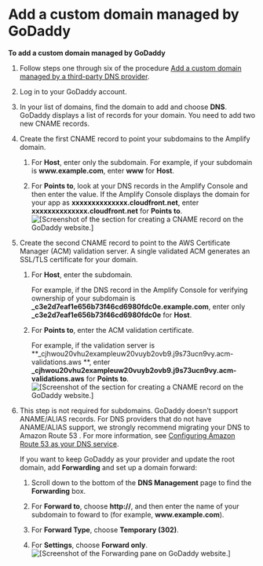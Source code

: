 # Add a custom domain managed by GoDaddy<a name="to-add-a-custom-domain-managed-by-godaddy"></a>

**To add a custom domain managed by GoDaddy**

1. Follow steps one through six of the procedure [Add a custom domain managed by a third\-party DNS provider](to-add-a-custom-domain-managed-by-a-third-party-dns-provider.md)\.

1. Log in to your GoDaddy account\.

1. In your list of domains, find the domain to add and choose **DNS**\. GoDaddy displays a list of records for your domain\. You need to add two new CNAME records\.

1. Create the first CNAME record to point your subdomains to the Amplify domain\.

   1. For **Host**, enter only the subdomain\. For example, if your subdomain is **www\.example\.com**, enter **www** for **Host**\.

   1. For **Points to**, look at your DNS records in the Amplify Console and then enter the value\. If the Amplify Console displays the domain for your app as **xxxxxxxxxxxxxx\.cloudfront\.net**, enter **xxxxxxxxxxxxxx\.cloudfront\.net** for **Points to**\.   
![\[Screenshot of the section for creating a CNAME record on the GoDaddy website.\]](http://docs.aws.amazon.com/amplify/latest/userguide/images/amplify-godaddy-2Update.png)

1. Create the second CNAME record to point to the AWS Certificate Manager \(ACM\) validation server\. A single validated ACM generates an SSL/TLS certificate for your domain\.

   1. For **Host**, enter the subdomain\.

      For example, if the DNS record in the Amplify Console for verifying ownership of your subdomain is **\_c3e2d7eaf1e656b73f46cd6980fdc0e\.example\.com**, enter only **\_c3e2d7eaf1e656b73f46cd6980fdc0e** for **Host**\.

   1. For **Points to**, enter the ACM validation certificate\.

       For example, if the validation server is **\_cjhwou20vhu2exampleuw20vuyb2ovb9\.j9s73ucn9vy\.acm\-validations\.aws **, enter **\_cjhwou20vhu2exampleuw20vuyb2ovb9\.j9s73ucn9vy\.acm\-validations\.aws** for **Points to**\.  
![\[Screenshot of the section for creating a CNAME record on the GoDaddy website.\]](http://docs.aws.amazon.com/amplify/latest/userguide/images/amplify-godaddy-3.png)

1. This step is not required for subdomains\. GoDaddy doesn’t support ANAME/ALIAS records\. For DNS providers that do not have ANAME/ALIAS support, we strongly recommend migrating your DNS to Amazon Route 53 \. For more information, see [Configuring Amazon Route 53 as your DNS service](https://docs.aws.amazon.com/Route53/latest/DeveloperGuide/dns-configuring.html)\.

   If you want to keep GoDaddy as your provider and update the root domain, add **Forwarding** and set up a domain forward:

   1. Scroll down to the bottom of the **DNS Management** page to find the **Forwarding** box\.

   1. For **Forward to**, choose **http://**, and then enter the name of your subdomain to foward to \(for example, **www\.example\.com**\)\.

   1. For **Forward Type**, choose **Temporary \(302\)**\. 

   1. For **Settings**, choose **Forward only**\.  
![\[Screenshot of the Forwarding pane on GoDaddy website.\]](http://docs.aws.amazon.com/amplify/latest/userguide/images/amplify-godaddy-4Update.png)